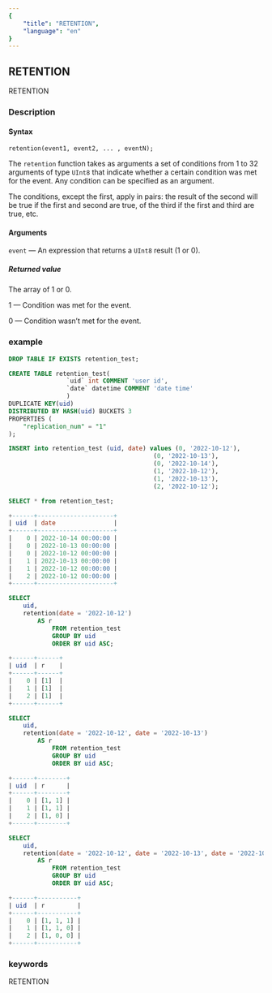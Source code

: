 ```yaml
---
{
    "title": "RETENTION",
    "language": "en"
}
---
```


<!-- 
Licensed to the Apache Software Foundation (ASF) under one
or more contributor license agreements.  See the NOTICE file
distributed with this work for additional information
regarding copyright ownership.  The ASF licenses this file
to you under the Apache License, Version 2.0 (the
"License"); you may not use this file except in compliance
with the License.  You may obtain a copy of the License at

  http://www.apache.org/licenses/LICENSE-2.0

Unless required by applicable law or agreed to in writing,
software distributed under the License is distributed on an
"AS IS" BASIS, WITHOUT WARRANTIES OR CONDITIONS OF ANY
KIND, either express or implied.  See the License for the
specific language governing permissions and limitations
under the License.
-->

## RETENTION 

<version since="1.2.0">

RETENTION

</version>

### Description
#### Syntax

`retention(event1, event2, ... , eventN);`

The `retention` function takes as arguments a set of conditions from 1 to 32 arguments of type `UInt8` that indicate whether a certain condition was met for the event. Any condition can be specified as an argument.

The conditions, except the first, apply in pairs: the result of the second will be true if the first and second are true, of the third if the first and third are true, etc.

#### Arguments

`event` — An expression that returns a `UInt8` result (1 or 0).

##### Returned value

The array of 1 or 0.

1 — Condition was met for the event.

0 — Condition wasn’t met for the event.

### example

```sql
DROP TABLE IF EXISTS retention_test;

CREATE TABLE retention_test(
                `uid` int COMMENT 'user id', 
                `date` datetime COMMENT 'date time' 
                )
DUPLICATE KEY(uid) 
DISTRIBUTED BY HASH(uid) BUCKETS 3 
PROPERTIES ( 
    "replication_num" = "1"
); 

INSERT into retention_test (uid, date) values (0, '2022-10-12'),
                                        (0, '2022-10-13'),
                                        (0, '2022-10-14'),
                                        (1, '2022-10-12'),
                                        (1, '2022-10-13'),
                                        (2, '2022-10-12'); 

SELECT * from retention_test;

+------+---------------------+
| uid  | date                |
+------+---------------------+
|    0 | 2022-10-14 00:00:00 |
|    0 | 2022-10-13 00:00:00 |
|    0 | 2022-10-12 00:00:00 |
|    1 | 2022-10-13 00:00:00 |
|    1 | 2022-10-12 00:00:00 |
|    2 | 2022-10-12 00:00:00 |
+------+---------------------+

SELECT 
    uid,     
    retention(date = '2022-10-12')
        AS r 
            FROM retention_test 
            GROUP BY uid 
            ORDER BY uid ASC;

+------+------+
| uid  | r    |
+------+------+
|    0 | [1]  | 
|    1 | [1]  |
|    2 | [1]  |
+------+------+

SELECT 
    uid,     
    retention(date = '2022-10-12', date = '2022-10-13')
        AS r 
            FROM retention_test 
            GROUP BY uid 
            ORDER BY uid ASC;

+------+--------+
| uid  | r      |
+------+--------+
|    0 | [1, 1] |
|    1 | [1, 1] |
|    2 | [1, 0] |
+------+--------+

SELECT 
    uid,     
    retention(date = '2022-10-12', date = '2022-10-13', date = '2022-10-14')
        AS r 
            FROM retention_test 
            GROUP BY uid 
            ORDER BY uid ASC;

+------+-----------+
| uid  | r         |
+------+-----------+
|    0 | [1, 1, 1] |
|    1 | [1, 1, 0] |
|    2 | [1, 0, 0] |
+------+-----------+

```

### keywords

RETENTION
